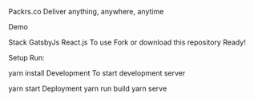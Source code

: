 Packrs.co
Deliver anything, anywhere, anytime

Demo

Stack
GatsbyJs
React.js
To use
Fork or download this repository
Ready!

Setup
Run:

yarn install
Development
To start development server

yarn start
Deployment
yarn run build
yarn serve
